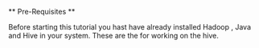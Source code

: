 ** Pre-Requisites **

Before starting this tutorial you hast have already installed Hadoop 
, Java and Hive in your system. These are the for working on the hive.
